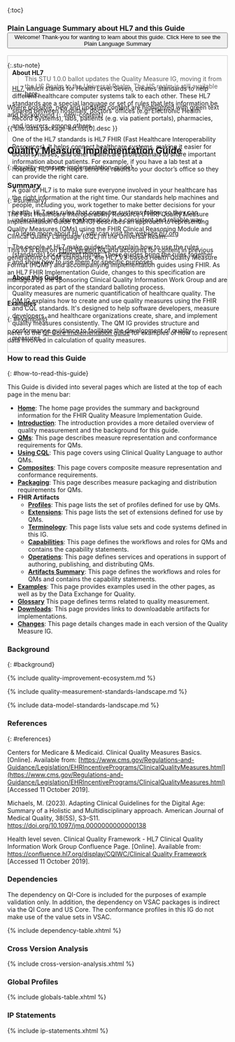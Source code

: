 {:toc}


<div style="width: 100%;" >
<h3 id="plain-language-summary-about-hl7-and-this-guide">Plain Language Summary about HL7 and this Guide<a class="anchorjs-link " href="#plain-language-summary-about-hl7-and-this-guide" aria-label="Anchor" data-anchorjs-icon="" style="font: 1em / 1 anchorjs-icons; padding-left: 0.375em;"></a>
  <button class="btn btn-info btn-lg collapsed" type="button" title="Click to Open or Close the Plain Language Summary" data-toggle="collapse" data-target="#plain-lang-summary" aria-expanded="false" aria-controls="collapseExample">
    Welcome! Thank-you for wanting to learn about this guide.  Click Here to see the Plain Language Summary
  </button>
</h3>
</div>
<div class="collapse" id="plain-lang-summary" aria-expanded="false" style="height: 0px;">
  <div class="card card-body" style="border:1px solid;border-color:#cccccc;padding:10px">
  
<h4 id="about-hl7">About HL7<a class="anchorjs-link " href="#about-hl7" aria-label="Anchor" data-anchorjs-icon="" style="font: 1em / 1 anchorjs-icons; padding-left: 0.375em;"></a></h4>
<p><a href="http://hl7.org/">HL7</a>, which stands for Health Level Seven, creates standards to help different healthcare computer systems talk to each other. These HL7 standards are a special language or set of rules that lets information be shared between hospitals, doctors’ offices (e.g. Electronic Health Record Systems), labs, patients (e.g. via patient portals), pharmacies, and insurers, among others.</p>

<p>One of the HL7 standards is HL7 FHIR (Fast Healthcare Interoperability Resources). It helps connect healthcare systems, making it easier for doctors, nurses, and other healthcare professionals to share important information about patients. For example, if you have a lab test at a hospital, HL7 FHIR helps send the results to your doctor’s office so they can provide the right care.</p>

<p>A goal of HL7 is to make sure everyone involved in your healthcare has the right information at the right time. Our standards help machines and people, including you, work together to make better decisions for your health. HL7 sets rules that computer systems follow, so they can understand and share information in a consistent and reliable way.</p>

<p>To learn more about HL7, you can visit the website <a href="http://hl7.org/">hl7.org</a></p>

<p>The people at HL7 make guides that explain how to use the rules (standards) for different things. These guides bring the rules together and show how to use them for specific purposes.</p>

<h4 id="about-this-guide">About this Guide<a class="anchorjs-link " href="#about-this-guide" aria-label="Anchor" data-anchorjs-icon="" style="font: 1em / 1 anchorjs-icons; padding-left: 0.375em;"></a></h4>

<p>Quality measures are numeric quantification of healthcare quality. The QM IG explains how to create and use quality measures using the FHIR and CQL standards. It's designed to help software developers, measure developers, and healthcare organizations create, share, and implement quality measures consistently.  The QM IG provides structure and conformance guidance to facilitate the development of quality measures.</p>

  </div>
</div>

{:.stu-note}
>  This STU 1.0.0 ballot updates the Quality Measure IG, moving it from the US Realm to the Universal Realm. The US realm is still available [here.](https://hl7.org/fhir/us/cqfmeasures/index.html) 

Where possible, new and updated content are highlighted with green text and background
{: .new-content}

<div markdown="1" class="bg-info">

{{ site.data.package-list.list[0].desc }}

</div>


## Quality Measure Implementation Guide
{: #quality-measure-implementation-guide}

### Summary
{: #summary}

The Fast Healthcare Interoperability Resource (FHIR) Quality Measure Implementation Guide (QM IG) describes an approach to representing Quality Measures (QMs) using the FHIR Clinical Reasoning Module and Clinical Quality Language (CQL) in the Universal Realm.

This IG is built on [FHIR Version R4](http://hl7.org/fhir/R4/index.html) and accounts for content in previous generations of QM standards, the HL7 V3-based Health Quality Measure Format (HQMF) and accompanying implementation guides using FHIR. As an HL7 FHIR Implementation Guide, changes to this specification are managed by the sponsoring Clinical Quality Information Work Group and are incorporated as part of the standard balloting process.

#### Examples
{: #examples}

Refer to the [QI-Core implementation guide](http://hl7.org/fhir/us/qicore) for examples of how to represent data involved in calculation of quality measures.

### How to read this Guide
{: #how-to-read-this-guide}

This Guide is divided into several pages which are listed at the top of each
page in the menu bar:

-  **[Home](index.html)**: The home page provides the summary and background information for the FHIR Quality Measure Implementation Guide.
-  **[Introduction](introduction.html)**: The introduction provides a more detailed overview of quality measurement and the background for this guide.
-  **[QMs](measure-conformance.html)**: This page describes measure representation and conformance requirements for QMs.
-  **[Using CQL](using-cql.html)**: This page covers using Clinical Quality Language to author QMs.
-  **[Composites](composite-measures.html)**: This page covers composite measure representation and conformance requirements.
-  **[Packaging](packaging.html)**: This page describes measure packaging and distribution requirements for QMs.
- **FHIR Artifacts**
  - **[Profiles](profiles.html)**: This page lists the set of profiles defined for use by QMs.
  - **[Extensions](extensions.html)**: This page lists the set of extensions defined for use by QMs.
  - **[Terminology](terminology.html)**: This page lists value sets and code systems defined in this IG.
  - **[Capabilities](capabilities.html)**: This page defines the workflows and roles for QMs and contains the capability statements.
  - **[Operations](operations.html)**: This page defines services and operations in support of authoring, publishing, and distributing QMs.
  - **[Artifacts Summary](artifacts.html)**: This page defines the workflows and roles for QMs and contains the capability statements.
-  **[Examples](examples.html)**: This page provides examples used in the other pages, as well as by the Data Exchange for Quality.
-  **[Glossary](glossary.html)** This page defines terms related to quality measurement.
-  **[Downloads](downloads.html)**: This page provides links to downloadable artifacts for implementations.
-  **[Changes](changes.html)**: This page details changes made in each version of the Quality Measure IG.

### Background
{: #background}

<!-- Quality Improvement Ecosystem -->
{% include quality-improvement-ecosystem.md %}

<!-- Quality Measurement Standards Landscape -->
{% include quality-measurement-standards-landscape.md %}

<!-- Data Model Standards Landscape -->
{% include data-model-standards-landscape.md %}

### References
{: #references}

Centers for Medicare &amp; Medicaid. Clinical Quality Measures Basics. [Online]. Available from: [https://www.cms.gov/Regulations-and-Guidance/Legislation/EHRIncentivePrograms/ClinicalQualityMeasures.html](https://www.cms.gov/Regulations-and-Guidance/Legislation/EHRIncentivePrograms/ClinicalQualityMeasures.html) [Accessed 11 October 2019].

Michaels, M. (2023). Adapting Clinical Guidelines for the Digital Age: Summary of a Holistic and Multidisciplinary approach. American Journal of Medical Quality, 38(5S), S3–S11. https://doi.org/10.1097/jmq.0000000000000138

Health level seven. Clinical Quality Framework - HL7 Clinical Quality Information Work Group Confluence Page. [Online]. Available from: [https://confluence.hl7.org/display/CQIWC/Clinical Quality Framework](https://confluence.hl7.org/display/CQIWC/Clinical%20Quality%20Framework) [Accessed 11 October 2019].

### Dependencies
The dependency on QI-Core is included for the purposes of example validation only.  In addition, the dependency on VSAC packages is indirect via the QI Core and US Core.  The conformance profiles in this IG do not make use of the value sets in VSAC.

{% include dependency-table.xhtml %}

### Cross Version Analysis

{% include cross-version-analysis.xhtml %}

### Global Profiles

{% include globals-table.xhtml %}

### IP Statements

{% include ip-statements.xhtml %}
